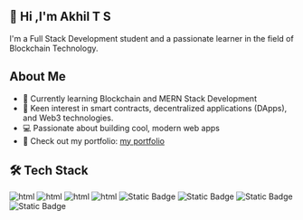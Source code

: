 ## 👋 Hi ,I'm Akhil T S
I'm a Full Stack Development student and a passionate learner in the field of Blockchain Technology.

## About Me
- 🌱 Currently learning Blockchain and MERN Stack Development
- 🧠 Keen interest in smart contracts, decentralized applications (DApps), and Web3 technologies.
- 💻 Passionate about building cool, modern web apps
- 🔗 Check out my portfolio: <a href="https://akhilts26.github.io/">my portfolio</a>

## 🛠️ Tech Stack
![html](https://img.shields.io/badge/HTML-html?style=for-the-badge&logo=html5&logoColor=%23f9f9f9&color=%23303030)
![html](https://img.shields.io/badge/CSS-css?style=for-the-badge&logo=css&color=%23fe9200)
![html](https://img.shields.io/badge/JAVASCRIPT-javascript?style=for-the-badge&logo=javascript&logoColor=%23fefe00&color=%23474702)
![html](https://img.shields.io/badge/PYTHON-python?style=for-the-badge&logo=python&logoColor=%23fcfcfc&color=%230041cc)
![Static Badge](https://img.shields.io/badge/NODE.JS-08bdbd?style=for-the-badge&logo=nodedotjs&logoColor=%23ffffff)
![Static Badge](https://img.shields.io/badge/EXPRESS.JS-6e4b7f?style=for-the-badge&logo=express&logoColor=%23ffffff)
![Static Badge](https://img.shields.io/badge/Tailwind%20CSS-ffb7c3?style=for-the-badge&logo=tailwindcss&logoColor=black)
![Static Badge](https://img.shields.io/badge/Figma-E85D04?style=for-the-badge&logo=figma&logoColor=black)




<!--
**akhilts26/akhilts26** is a ✨ _special_ ✨ repository because its `README.md` (this file) appears on your GitHub profile.

Here are some ideas to get you started:

- 🔭 I’m currently working on ...
- 🌱 I’m currently learning ...
- 👯 I’m looking to collaborate on ...
- 🤔 I’m looking for help with ...
- 💬 Ask me about ...
- 📫 How to reach me: ...
- 😄 Pronouns: ...
- ⚡ Fun fact: ...
-->
